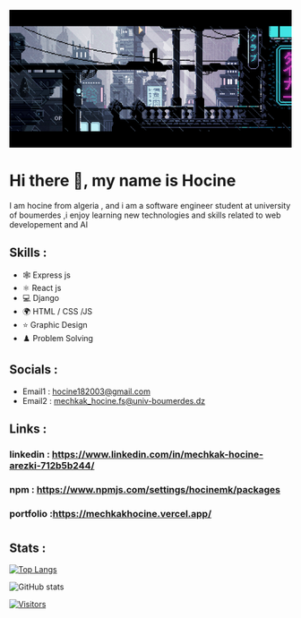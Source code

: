 ![I am GitHub Readme Generator's creator](https://raw.githubusercontent.com/hocineMK03/hocineMK03/main/banner.gif)

# Hi there 👋, my name is Hocine

I am hocine from algeria , and i am a software engineer student at university of boumerdes ,i enjoy learning new technologies and skills related to web developement and AI

## Skills : 
* 🕸️ Express js
* ⚛️ React js
* 💻 Django
* 🌍 HTML / CSS /JS
* ⭐ Graphic Design
* ♟️ Problem Solving

## Socials :
* Email1 : hocine182003@gmail.com
* Email2 :
mechkak_hocine.fs@univ-boumerdes.dz
## Links :
### linkedin : https://www.linkedin.com/in/mechkak-hocine-arezki-712b5b244/
### npm : https://www.npmjs.com/settings/hocinemk/packages
### portfolio :https://mechkakhocine.vercel.app/
#
## Stats :
[![Top Langs](https://github-readme-stats.vercel.app/api/top-langs/?username=hocineMK03)](https://github.com/anuraghazra/github-readme-stats)

![GitHub stats](https://github-readme-stats.vercel.app/api?username=hocineMK03&show_icons=true)  

[![Visitors](https://api.visitorbadge.io/api/visitors?path=hocienMK03&label=VISITORS&countColor=%23263759&style=flat)](https://visitorbadge.io/status?path=hocienMK03)


